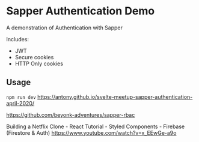 # Sapper Authentication Demo

A demonstration of Authentication with Sapper

Includes:

- JWT
- Secure cookies
- HTTP Only cookies

## Usage

`npm run dev`
https://antony.github.io/svelte-meetup-sapper-authentication-april-2020/

https://github.com/beyonk-adventures/sapper-rbac

Building a Netflix Clone - React Tutorial - Styled Components - Firebase (Firestore & Auth)
https://www.youtube.com/watch?v=x_EEwGe-a9o
